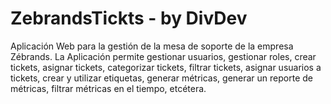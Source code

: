 # ZebrandsTickts - by DivDev
Aplicación Web para la gestión de la mesa de soporte de la empresa Zébrands. La Aplicación permite
gestionar usuarios, gestionar roles, crear tickets, asignar tickets, categorizar tickets, filtrar
tickets, asignar usuarios a tickets, crear y utilizar etiquetas, generar métricas, generar un 
reporte de métricas, filtrar métricas en el tiempo, etcétera. 


